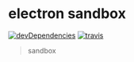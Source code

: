 # electron sandbox

[![devDependencies](http://img.shields.io/david/dev/makotot/electron-sandbox.svg?style=flat-square)](https://github.com/makotot/electron-sandbox)
[![travis](http://img.shields.io/travis/makotot/electron-sandbox.svg?style=flat-square)](https://travis-ci.org/makotot/electron-sandbox)

> sandbox
